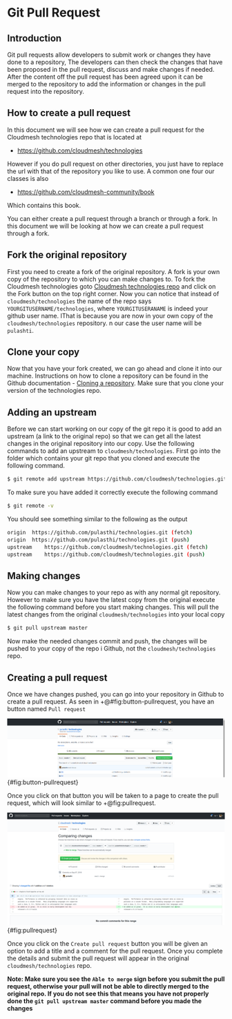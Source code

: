 # Git Pull Request

## Introduction

Git pull requests allow developers to submit work or changes they have 
done to a repository, The developers can then check the changes that 
have been proposed in the pull request, discuss and make changes if
needed. After the content off the pull request has been agreed upon
it can be merged to the repository to add the information or changes in
the pull request into the repository. 

## How to create a pull request

In this document we will see how we can create a pull request for the 
Cloudmesh technologies repo that is located at 

* <https://github.com/cloudmesh/technologies>

However if you do pull request on other directories, you just have to replace the url with that of the repository you like to use. A common one four our classes is also 

* <https://github.com/cloudmesh-community/book>

Which contains this book.

You can either create a pull request through a branch or through a fork.
In this document we will be looking at how we can create a pull request
through a fork.

## Fork the original repository

First you need to create a fork of the original repository. A fork is 
your own copy of the repository to which you can make changes to. To fork
the Cloudmesh technologies goto [Cloudmesh technologies repo](https://github.com/cloudmesh/technologies)
and click on the Fork button on the top right corner. Now you can notice
that instead of `cloudmesh/technologies` the name of the repo says 
`YOURGITUSERNAME/technologies`, where `YOURGITUSERANAME` is indeed your github user name. IThat is because you are now in your own 
copy of the `cloudmesh/technologies` repository. n our case the user name will be `pulashti`. 

## Clone your copy

Now that you have your fork created, we can go ahead and clone it into
our machine. Instructions on how to clone a repository can be found in the
Github documentation - [Cloning a repository](https://help.github.com/articles/cloning-a-repository/).
Make sure that you clone your version of the technologies repo.

## Adding an upstream 

Before we can start working on our copy of the git repo it is good to add
an upstream (a link to the original repo) so that we can get all the 
latest changes in the original repository into our copy. Use the following 
commands to add an upstream to `cloudmesh/technologies`. First go into the
folder which contains your git repo that you cloned and execute the
following command.

```bash
$ git remote add upstream https://github.com/cloudmesh/technologies.git'
```

To make sure you have added it correctly execute the following command

```bash
$ git remote -v
```

You should see something similar to the following as the output

```bash
origin	https://github.com/pulasthi/technologies.git (fetch)
origin	https://github.com/pulasthi/technologies.git (push)
upstream	https://github.com/cloudmesh/technologies.git (fetch)
upstream	https://github.com/cloudmesh/technologies.git (push)

```

## Making changes

Now you can make changes to your repo as with any normal git repository.
However to make sure you have the latest copy from the original execute
the following command before you start making changes. This will pull the 
latest changes from the original `cloudmesh/technologies` into your local
copy

```bash
$ git pull upstream master
```

Now make the needed changes commit and push, the changes will be pushed
to your copy of the repo i Github, not the `cloudmesh/technologies` repo.

## Creating a pull request

Once we have changes pushed, you can go into your repository in Github to
create a pull request. As seen in +@#fig:button-pullrequest, you have an button named
`Pull request`

![Button Pull request](images/git_pull_front.png){#fig:button-pullrequest}


Once you click on that button you will be taken to a page to create the
pull request, which will look similar to +@fig:pullrequest.

![Create a pull request](images/git_pull_view.png){#fig:pullrequest}

Once you click on the `Create pull request` button you will be given an
option to add a title and a comment for the pull request. Once you complete
the details and submit the pull request will appear in the original
`cloudmesh/technologies` repo. 

**Note: Make sure you see the `Able to merge` sign before you submit the
pull request, otherwise your pull will not be able to directly merged to
the original repo. If you do not see this that means you have not properly
done the `git pull upstream master` command before you made the changes**
